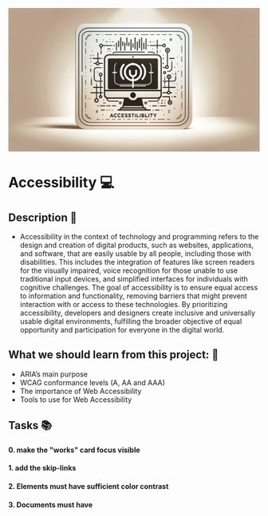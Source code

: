 ![accessibility](https://github.com/bricorne/holbertonschool-web_front_end/blob/master/accessibility/images/Accessibility.png)

# **Accessibility** :computer:

## **Description** :speech_balloon:

* Accessibility in the context of technology and programming refers to the design and creation of digital products, such as websites, applications, and software, that are easily usable by all people, including those with disabilities. This includes the integration of features like screen readers for the visually impaired, voice recognition for those unable to use traditional input devices, and simplified interfaces for individuals with cognitive challenges. The goal of accessibility is to ensure equal access to information and functionality, removing barriers that might prevent interaction with or access to these technologies. By prioritizing accessibility, developers and designers create inclusive and universally usable digital environments, fulfilling the broader objective of equal opportunity and participation for everyone in the digital world.

## **What we should learn from this project:** :bookmark_tabs:

* ARIA’s main purpose
* WCAG conformance levels (A, AA and AAA)
* The importance of Web Accessibility
* Tools to use for Web Accessibility

## **Tasks** :books:

#### **0. make the "works" card focus visible**

#### **1. add the skip-links**

#### **2. Elements must have sufficient color contrast**

#### **3. Documents must have <title> element to aid in navigation**

#### **4. <html> element must have a lang attribute**

#### **5. Images must have alternate text**

#### **6. Form elements must have labels**

#### **7. Links must have discernible text**

#### **8. Zooming and scaling must not be disabled**

#### **9. Heading levels should only increase by one and all page content must be contained by landmarks**

#### **9. Heading levels should only increase by one and all page content must be contained by landmarks**

#### **11. More than 2 elements become list**


## **Author** :black_nib:

* **Brice Poitevineau** - [Brice Poitevineau](https://github.com/bricorne)


## License :page_with_curl:
This project is licensed under the [MIT License](https://opensource.org/license/mit/).